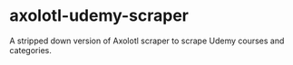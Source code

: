 # axolotl-udemy-scraper
A stripped down version of Axolotl scraper to scrape Udemy courses and categories.
